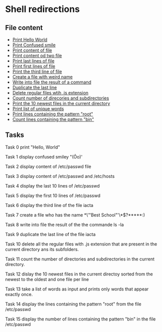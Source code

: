 # Shell redirections

## File content

* [Print Hello World](./0-hello_world)
* [Print Confused smile](./1-confused_smile)
* [Print content of file](./2-hellofile)
* [Print content od two file](./3-twofiles)
* [Print last lines of file](./4-lastlines)
* [Print first lines of file](./5-firstlines)
* [Print the third line of file](.6-third_line)
* [Create a file with weird name](.7-file)
* [Write into file the result of a command](./8-cwd_state)
* [Duplicate the last line](./9-duplicate_last_line)
* [Delete regular files wtih .js extension](./10-no_more_js)
* [Count number of direcories and subdirectories](./11-directories)
* [Print the 10 newest files in the current directory](./12-newest_file)
* [Print list of unique words](./13-unique)
* [Print lines containing the pattern "root"](./14-findthatword)
* [Count lines containing the pattern "bin"](./15-counthatword)


## Tasks

Task 0	print "Hello, World"

Task 1	display confused smiley "(Ôo)'

Task 2	display content of /etc/passwd file

Task 3	display content of /etc/passwd and /etc/hosts

Task 4 display the last 10 lines of /etc/passwd

Task 5 display the first 10 lines of /etc/passwd

Task 6 display the third line of the file iacta

Task 7 create a file who has the name \*\\'"Best School"\'\\*$\?\*\*\*\*\*:)

Task 8 write into file the result of the the commande ls -la

Task 9 duplicate the last line of the file iacta

Task 10 delete all the regular files with .js extension that are present in the current directory ans its subfolders.

Task 11 count the number of directories and subdirectories in the current directory. 

Task 12 dislay the 10 newest files in the current directoy sorted from the newest to the oldest and one file per line

Task 13 take a list of words as input and prints only words that appear exactly once.

Task 14 display the lines containing the pattern "root" from the file /etc/passwd

Task 15 display the number of lines containing the pattern "bin" in the file /etc/passwd
